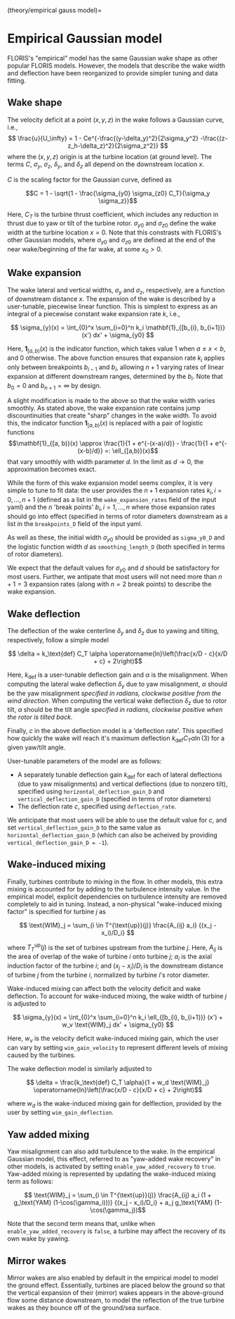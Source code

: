 (theory/empirical gauss model)=
# Empirical Gaussian model

FLORIS's "empirical" model has the same Gaussian wake shape as other popular 
FLORIS models. However, the models that describe the wake width and deflection 
have been reorganized to provide simpler tuning and data fitting.

## Wake shape

The velocity deficit at a point $(x, y, z)$ in the wake follows a Gaussian 
curve, i.e.,
$$ \frac{u}{U_\infty} = 1 - Ce^{-\frac{(y-\delta_y)^2}{2\sigma_y^2}
   -\frac{(z-z_h-\delta_z)^2}{2\sigma_z^2}} $$
where the $(x, y, z)$ origin is at the turbine location (at ground level).
The terms $C$, $\sigma_y$, $\sigma_z$, $\delta_y$, and $\delta_z$ all depend 
on the downstream location $x$.

$C$ is the scaling factor for the Gaussian curve, defined as

$$C = 1 - \sqrt{1 - \frac{\sigma_{y0} \sigma_{z0} C_T}{\sigma_y \sigma_z}}$$ 

Here, $C_T$ is the turbine thrust coefficient, which includes any reduction 
in thrust due to yaw or tilt of the turbine rotor. $\sigma_{y0}$ and 
$\sigma_{z0}$ define the wake width at the turbine location $x=0$. Note that 
this constrasts with FLORIS's 
other Gaussian models, where $\sigma_{y0}$ and $\sigma_{z0}$ are defined at 
the end of the near wake/beginning of the far wake, at some $x_0 > 0$.

## Wake expansion
The wake lateral and vertical widths, $\sigma_y$ and $\sigma_z$, respectively,
are a function of downstream distance $x$. The expansion of the wake is 
described by a user-tunable, piecewise linear function. This is simplest to 
express as an integral of a piecewise constant wake expansion rate $k$, i.e.,

$$ \sigma_{y}(x) = \int_{0}^x \sum_{i=0}^n k_i \mathbf{1}_{[b_{i}, b_{i+1})}
(x') dx' + \sigma_{y0} $$

Here, $\mathbf{1}_{[a, b)}(x)$ is the indicator function, which takes value 
1 when $a \leq x < b$, and 0 otherwise. 
The above function ensures that expansion rate $k_i$ applies only between 
breakpoints $b_{i-1}$ and $b_i$, allowing $n+1$ varying rates of linear 
expansion at different downstream ranges, determined by the $b_i$. Note that 
$b_0 = 0$ and $b_{n+1} = \infty$ by design. 

A slight modification is made to the above so that the wake width varies 
smoothly. As stated above, the wake expansion rate contains jump 
discountinuities that create "sharp" changes in the wake width. To avoid this,
the indicator function $\mathbf{1}_{[a, b)}(x)$ is replaced with a pair of 
logistic functions 
$$\mathbf{1}_{[a, b)}(x) \approx \frac{1}{1 + e^{-(x-a)/d}} - 
 \frac{1}{1 + e^{-(x-b)/d}} =: \ell_{[a,b)}(x)$$
that vary smoothly with width parameter $d$. In the limit as 
$d\rightarrow 0$, the approximation becomes exact.

While the form of this wake expansion model seems complex, it is very simple 
to tune to fit data: the user provides the $n+1$ expansion rates 
$k_i, i=0,\dots,n+1$ 
(defined as a list in the `wake_expansion_rates` field of the input yaml) 
and 
the $n$ 'break points' $b_i, i=1,\dots,n$ where those expansion rates should go 
into effect (specified in terms of rotor diameters downstream as a list in the 
`breakpoints_D` field of the input yaml. 

As well as these, the initial width $\sigma_{y0}$ should be provided 
as `sigma_y0_D` and the 
logistic function width $d$ as `smoothing_length_D` (both specified in 
terms of rotor diameters).

We expect that the default values for $\sigma_{y0}$ and $d$ should be 
satisfactory for most users. Further, we antipate that most users will not 
need more than $n+1=3$ expansion rates (along with $n=2$ break points) to 
describe the wake expansion.

## Wake deflection

The deflection of the wake centerline $\delta_y$ and $\delta_z$ due to 
yawing and tilting, respectively, follow a simple model

$$ \delta = k_\text{def} C_T \alpha
\operatorname{ln}\left(\frac{x/D - c}{x/D + c} + 2\right)$$

Here, $k_\text{def}$ is a user-tunable deflection gain and $\alpha$ is the 
misalignment. When computing the lateral wake deflection $\delta_y$ due to 
yaw misalignment, $\alpha$ should be the yaw misalignment _specified in 
radians, clockwise positive from the wind direction_. When 
computing the vertical wake deflection $\delta_z$ due to rotor tilt, 
$\alpha$ should be the tilt angle _specified in radians, clockwise positive 
when the rotor is tilted back_.

Finally, $c$ in the above deflection model is a 'deflection rate'. This 
specified how quickly the wake will reach it's maximum deflection 
$k_\text{def} C_T \alpha \operatorname{ln}(3)$ for a given 
yaw/tilt angle.

User-tunable parameters of the model are as follows:
- A separately tunable deflection gain $k_\text{def}$ for each of 
lateral deflections (due to yaw misalignments) and vertical deflections 
(due to nonzero tilt), specified using `horizontal_deflection_gain_D` and 
`vertical_deflection_gain_D` (specified in terms of rotor diameters)
- The deflection rate $c$, specified using `deflection_rate`.

We anticipate that most users will be able to use the default value for $c$, 
and set `vertical_deflection_gain_D` to the same value as 
`horizontal_deflection_gain_D` (which can also be acheived by providing 
`vertical_deflection_gain_D = -1`).

## Wake-induced mixing

Finally, turbines contribute to mixing in the flow. In other models, this 
extra mixing is accounted for by adding to the turbulence intensity value. In 
the empirical model, explicit dependencies on turbulence intensity are removed 
completely to aid in tuning. Instead, a non-physical "wake-induced mixing 
factor" is specified for turbine $j$ as

$$ \text{WIM}_j = \sum_{i \in T^{\text{up}}(j)} \frac{A_{ij} a_i}
 {(x_j - x_i)/D_i} $$

where $T_T^{\text{up}}(j)$ is the set of turbines upstream from the turbine 
$j$. Here, $A_{ij}$ is the area of overlap of the wake of turbine $i$ 
onto turbine $j$; $a_i$ is the axial induction factor of the 
turbine $i$; 
and $(x_j - x_i)/D_i$ is the downstream distance of turbine $j$ from 
the turbine $i$, normalized by turbine $i$'s rotor diameter.

Wake-induced mixing can affect both the velocity deficit and wake deflection. 
To account for wake-induced mixing, the wake width of turbine $j$ is adjusted 
to 

$$ \sigma_{y}(x) = \int_{0}^x \sum_{i=0}^n k_i \ell_{[b_{i}, b_{i+1})}
(x') + w_v \text{WIM}_j   dx' + \sigma_{y0} $$

Here, $w_v$ is the velocity deficit wake-induced mixing gain, which the 
user can vary by setting `wim_gain_velocity` to represent different levels of 
mixing caused by the turbines.

The wake deflection model is similarly adjusted to 

$$ \delta = \frac{k_\text{def} C_T \alpha}{1 + w_d \text{WIM}_j}
\operatorname{ln}\left(\frac{x/D - c}{x/D + c} + 2\right)$$

where $w_d$ is the wake-induced mixing gain for delflection, provided by the 
user by setting `wim_gain_deflection`.

## Yaw added mixing

Yaw misalignment can also add turbulence to the wake. In the empirical Gaussian 
model, this effect, referred to as "yaw-added wake recovery" in other models, 
is activated by setting 
`enable_yaw_added_recovery` to `true`. Yaw-added mixing is represented 
by updating the wake-induced mixing term as follows:

$$ \text{WIM}_j = \sum_{i \in T^{\text{up}}(j)} 
\frac{A_{ij} a_i (1 + g_\text{YAM} (1-\cos(\gamma_i)))}
 {(x_j - x_i)/D_i} + a_j g_\text{YAM} (1-\cos(\gamma_j))$$

Note that the second term means that, unlike when `enable_yaw_added_recovery` 
is `false`, a turbine may affect the recovery of its own wake by yawing. 


## Mirror wakes

Mirror wakes are also enabled by default in the empirical model to model the 
ground effect. Essentially, turbines are placed below the ground so that 
the vertical expansion of their (mirror) wakes appears in the above-ground 
flow some distance downstream, to model the reflection of the true turbine 
wakes as they bounce off of the ground/sea surface.
